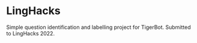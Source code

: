 # LingHacks
Simple question identification and labelling project for TigerBot. Submitted to LingHacks 2022.
